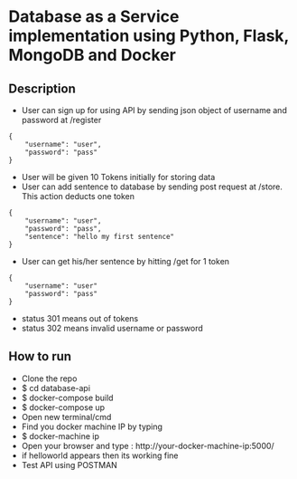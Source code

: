 # Database as a Service implementation using Python, Flask, MongoDB and Docker

## Description
- User can sign up for using API by sending json object of username and password at /register
```
{
    "username": "user",
    "password": "pass"
}
```
- User will be given 10 Tokens initially for storing data
- User can add sentence to database by sending post request at /store. This action deducts one token
```
{
    "username": "user",
    "password": "pass",
    "sentence": "hello my first sentence"
}
```
- User can get his/her sentence by hitting /get for 1 token
```
{
    "username": "user"
    "password": "pass"
}
```
- status 301 means out of tokens
- status 302 means invalid username or password

## How to run
* Clone the repo
* $ cd database-api
* $ docker-compose build
* $ docker-compose up
* Open new terminal/cmd
* Find you docker machine IP by typing
* $ docker-machine ip
* Open your browser and type : http://your-docker-machine-ip:5000/
* if helloworld appears then its working fine
* Test API using POSTMAN